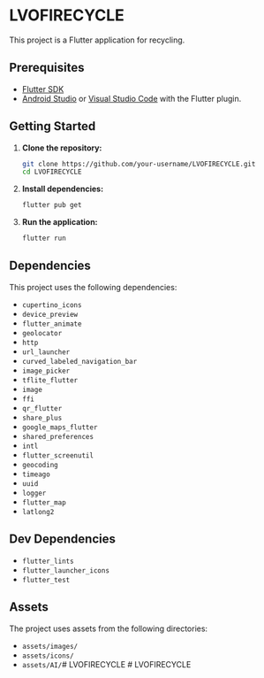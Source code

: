 # LVOFIRECYCLE

This project is a Flutter application for recycling.

## Prerequisites

- [Flutter SDK](https://flutter.dev/docs/get-started/install)
- [Android Studio](https://developer.android.com/studio) or [Visual Studio Code](https://code.visualstudio.com/) with the Flutter plugin.

## Getting Started

1. **Clone the repository:**
   ```bash
   git clone https://github.com/your-username/LVOFIRECYCLE.git
   cd LVOFIRECYCLE
   ```

2. **Install dependencies:**
   ```bash
   flutter pub get
   ```

3. **Run the application:**
   ```bash
   flutter run
   ```

## Dependencies

This project uses the following dependencies:

- `cupertino_icons`
- `device_preview`
- `flutter_animate`
- `geolocator`
- `http`
- `url_launcher`
- `curved_labeled_navigation_bar`
- `image_picker`
- `tflite_flutter`
- `image`
- `ffi`
- `qr_flutter`
- `share_plus`
- `google_maps_flutter`
- `shared_preferences`
- `intl`
- `flutter_screenutil`
- `geocoding`
- `timeago`
- `uuid`
- `logger`
- `flutter_map`
- `latlong2`

## Dev Dependencies

- `flutter_lints`
- `flutter_launcher_icons`
- `flutter_test`

## Assets

The project uses assets from the following directories:
- `assets/images/`
- `assets/icons/`
- `assets/AI/`#   L V O F I R E C Y C L E  
 #   L V O F I R E C Y C L E  
 